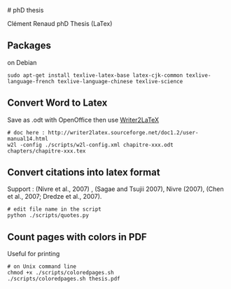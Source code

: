 # phD thesis

Clément Renaud phD Thesis (LaTex)


## Packages

on Debian 

    sudo apt-get install texlive-latex-base latex-cjk-common texlive-language-french texlive-language-chinese texlive-science


## Convert Word to Latex

Save as .odt with OpenOffice then use [Writer2LaTeX](http://writer2latex.sourceforge.net)
    
    # doc here : http://writer2latex.sourceforge.net/doc1.2/user-manual14.html
    w2l -config ./scripts/w2l-config.xml chapitre-xxx.odt chapters/chapitre-xxx.tex

## Convert citations into latex format

Support : (Nivre et al., 2007) , (Sagae and Tsujii 2007), Nivre (2007), (Chen et al., 2007; Dredze et al., 2007).

    # edit file name in the script
    python ./scripts/quotes.py
    

## Count pages with colors in PDF

Useful for printing 
    
    # on Unix command line
    chmod +x ./scripts/coloredpages.sh
    ./scripts/coloredpages.sh thesis.pdf

